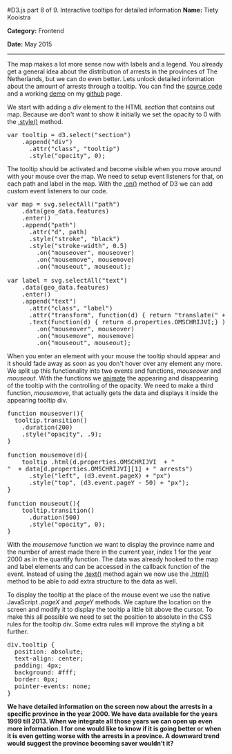 #D3.js part 8 of 9. Interactive tooltips for detailed information
**Name:** Tiety Kooistra

**Category:** Frontend

**Date:** May 2015

----------------------------------------------------------------------
The map makes a lot more sense now with labels and a legend. You already get a general idea about the distribution of arrests in the provinces of The Netherlands, but we can do even better. Lets unlock detailed information about the amount of arrests through a tooltip. You can find the [source code](https://github.com/tietyk/D3/blob/master/Prototype/part8-9.html) and a working [demo](http://tietyk.github.io/D3/Prototype/part8-9.html) on my [github](http://tietyk.github.io/D3/) page.

We start with adding a *div* element to the HTML *section* that contains out map. Because we don't want to show it initially we set the opacity to 0 with the [.style()](https://github.com/mbostock/d3/wiki/Selections#style) method. 

<pre lang='js'>
var tooltip = d3.select("section")
    .append("div")
      .attr("class", "tooltip")
      .style("opacity", 0);
</pre>

The tooltip should be activated and become visible when you move around with your mouse over the map. We need to setup event listeners for that, on each path and label in the map. With the [.on()](https://github.com/mbostock/d3/wiki/Selections#on) method of D3 we can add custom event listeners to our code.

<pre lang='js' mark='8,9,10,19,20,21'>
var map = svg.selectAll("path")
    .data(geo_data.features)
    .enter()
    .append("path")
      .attr("d", path)
      .style("stroke", "black")
      .style("stroke-width", 0.5)
        .on("mouseover", mouseover)
        .on("mousemove", mousemove)
        .on("mouseout", mouseout);

var label = svg.selectAll("text")
    .data(geo_data.features)
    .enter()
    .append("text")
      .attr("class", "label")
      .attr("transform", function(d) { return "translate(" + path.centroid(d) + ")"; })
      .text(function(d) { return d.properties.OMSCHRIJVI;} )
        .on("mouseover", mouseover)
        .on("mousemove", mousemove)
        .on("mouseout", mouseout);
</pre>

When you enter an element with your mouse the tooltip should appear and it should fade away as soon as you don't hover over any element any more. We split up this functionality into two events and functions, *mouseover* and *mouseout*. With the functions we [animate](https://github.com/mbostock/d3/wiki/Selections#transition) the appearing and disappearing of the tooltip with the controlling of the opacity. We need to make a third function, *mousemove*, that actually gets the data and displays it inside the appearing tooltip div.

<pre lang='js'>
function mouseover(){
  tooltip.transition()
    .duration(200)
    .style("opacity", .9);
}

function mousemove(d){
    tooltip .html(d.properties.OMSCHRIJVI  + "<br/>"  + data[d.properties.OMSCHRIJVI][1] + " arrests")
      .style("left", (d3.event.pageX) + "px")
      .style("top", (d3.event.pageY - 50) + "px");
}

function mouseout(){
    tooltip.transition()
      .duration(500)
      .style("opacity", 0);
}
</pre>

With the *mousemove* function we want to display the province name and the number of arrest made there in the current year, index 1 for the year 2000 as in the quantify function. The data was already hooked to the map and label elements and can be accessed in the callback function of the event. Instead of using the [.text()](https://github.com/mbostock/d3/wiki/Selections#text) method again we now use the [.html()](https://github.com/mbostock/d3/wiki/Selections#html) method to be able to add extra structure to the data as well. 

To display the tooltip at the place of the mouse event we use the native JavaScript *.pageX* and *.pageY* methods. We capture the location on the screen and modify it to display the tooltip a little bit above the cursor. To make this all possible we need to set the position to absolute in the CSS rules for the tooltip div. Some extra rules will improve the styling a bit further. 

<pre lang='css'>
div.tooltip {
  position: absolute;
  text-align: center;
  padding: 4px;
  background: #fff;
  border: 0px;
  pointer-events: none;
}
</pre>

**We have detailed information on the screen now about the arrests in a specific province in the year 2000. We have data available for the years 1999 till 2013. When we integrate all those years we can open up even more information. I for one would like to know if it is going better or when it is even getting worse with the arrests in a province. A downward trend would suggest the province becoming saver wouldn't it?**